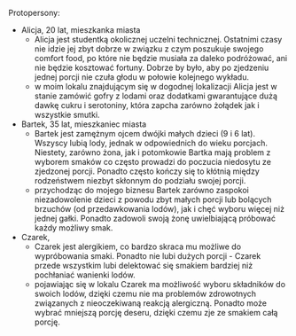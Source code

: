 Protopersony:

- Alicja, 20 lat, mieszkanka miasta
  - Alicja jest studentką okolicznej uczelni technicznej. Ostatnimi czasy nie idzie jej zbyt dobrze w związku z czym poszukuje swojego comfort food, po które nie będzie musiała za daleko podróżować, ani nie będzie kosztować fortuny. Dobrze by było, aby po zjedzeniu jednej porcji nie czuła głodu w połowie kolejnego wykładu.
  - w moim lokalu znajdującym się w dogodnej lokalizacji Alicja jest w stanie zamówić gofry z lodami oraz dodatkami gwarantujące dużą dawkę cukru i serotoniny, która zapcha zarówno żołądek jak i wszystkie smutki.
- Bartek, 35 lat, mieszkaniec miasta
  - Bartek jest zamężnym ojcem dwójki małych dzieci (9 i 6 lat). Wszyscy lubią lody, jednak w odpowiednich do wieku porcjach. Niestety, zarówno żona, jak i potomkowie Bartka mają problem z wyborem smaków co często prowadzi do poczucia niedosytu ze zjedzonej porcji. Ponadto często kończy się to kłótnią między rodzeństwem niezbyt skłonnym do podziału swojej porcji.
  - przychodząc do mojego biznesu Bartek zarówno zaspokoi niezadowolenie dzieci z powodu zbyt małych porcji lub bolących brzuchów (od przedawkowania lodów), jak i chęć wyboru więcej niż jednej gałki. Ponadto zadowoli swoją żonę uwielbiającą próbować każdy możliwy smak.
- Czarek,
  - Czarek jest alergikiem, co bardzo skraca mu możliwe do wypróbowania smaki. Ponadto nie lubi dużych porcji - Czarek przede wszystkim lubi delektować się smakiem bardziej niż pochłaniać wanienki lodów.
  - pojawiając się w lokalu Czarek ma możliwość wyboru składników do swoich lodów, dzięki czemu nie ma problemów zdrowotnych związanych z nieoczekiwaną reakcją alergiczną. Ponadto może wybrać mniejszą porcję deseru, dzięki czemu zje ze smakiem całą porcję.
